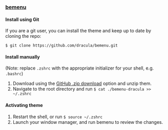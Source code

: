 ### [bemenu](https://github.com/Cloudef/bemenu)

#### Install using Git

If you are a git user, you can install the theme and keep up to date by cloning the repo:

    $ git clone https://github.com/dracula/bemenu.git

#### Install manually

(Note: replace `.zshrc` with the appropriate initializer for your shell, e.g. `.bashrc`)

1. Download using the [GitHub .zip download](https://github.com/dracula/bemenu/archive/master.zip) option and unzip them.
2. Navigate to the root directory and run `$ cat ./bemenu-dracula >> ~/.zshrc`

#### Activating theme

1. Restart the shell, or run `$ source ~/.zshrc`
2. Launch your window manager, and run bemenu to review the changes.
